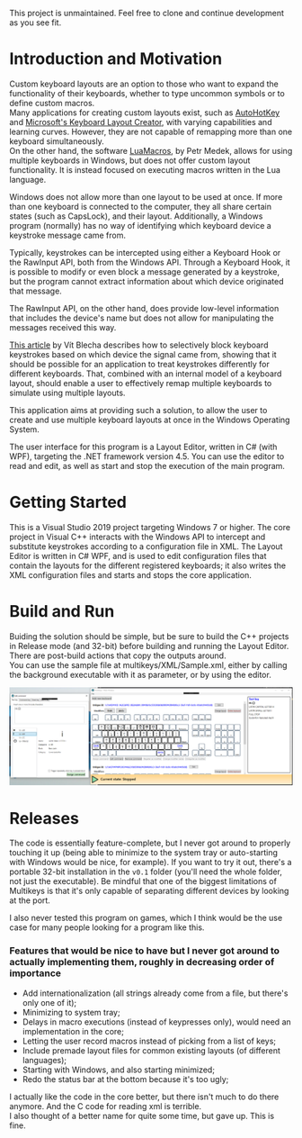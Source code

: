 This project is unmaintained. Feel free to clone and continue development as you see fit.

# Introduction and Motivation

Custom keyboard layouts are an option to those who want to expand the functionality of their keyboards, whether to type uncommon symbols or to define custom macros.  
Many applications for creating custom layouts exist, such as [AutoHotKey][autohotkey] and [Microsoft's Keyboard Layout Creator][msklc], with varying capabilities and learning curves. However, they are not capable of remapping more than one keyboard simultaneously.  
On the other hand, the software [LuaMacros][luamacros], by Petr Medek, allows for using multiple keyboards in Windows, but does not offer custom layout functionality. It is instead focused on executing macros written in the Lua language.

Windows does not allow more than one layout to be used at once. If more than one keyboard is connected to the computer, they all share certain states (such as CapsLock), and their layout. Additionally, a Windows program (normally) has no way of identifying which keyboard device a keystroke message came from.

Typically, keystrokes can be intercepted using either a Keyboard Hook or the RawInput API, both from the Windows API. Through a Keyboard Hook, it is possible to modify or even block a message generated by a keystroke, but the program cannot extract information about which device originated that message.

The RawInput API, on the other hand, does provide low-level information that includes the device's name but does not allow for manipulating the messages received this way.

[This article][blecha on remapping] by Vít Blecha describes how to selectively block keyboard keystrokes based on which device the signal came from, showing that it should be possible for an application to treat keystrokes differently for different keyboards. That, combined with an internal model of a keyboard layout, should enable a user to effectively remap multiple keyboards to simulate using multiple layouts.

This application aims at providing such a solution, to allow the user to create and use multiple keyboard layouts at once in the Windows Operating System.

The user interface for this program is a Layout Editor, written in C# (with WPF), targeting the .NET framework version 4.5. You can use the editor to read and edit, as well as start and stop the execution of the main program.

# Getting Started

This is a Visual Studio 2019 project targeting Windows 7 or higher. The core project in Visual C++ interacts with the Windows API to intercept and substitute keystrokes according to a configuration file in XML. The Layout Editor is written in C# WPF, and is used to edit configuration files that contain the layouts for the different registered keyboards; it also writes the XML configuration files and starts and stops the core application.

# Build and Run

Buiding the solution should be simple, but be sure to build the C++ projects in Release mode (and 32-bit) before building and running the Layout Editor. There are post-build actions that copy the outputs around.  
You can use the sample file at multikeys/XML/Sample.xml, either by calling the background executable with it as parameter, or by using the editor.

![screenshot](./multikeys/image/image1.png)

# Releases

The code is essentially feature-complete, but I never got around to properly touching it up (being able to minimize to the system tray or auto-starting with Windows would be nice, for example). If you want to try it out, there's a portable 32-bit installation in the `v0.1` folder (you'll need the whole folder, not just the executable).
Be mindful that one of the biggest limitations of Multikeys is that it's only capable of separating different devices by looking at the port.

I also never tested this program on games, which I think would be the use case for many people looking for a program like this.

### Features that would be nice to have but I never got around to actually implementing them, roughly in decreasing order of importance

- Add internationalization (all strings already come from a file, but there's only one of it);
- Minimizing to system tray;
- Delays in macro executions (instead of keypresses only), would need an implementation in the core;
- Letting the user record macros instead of picking from a list of keys;
- Include premade layout files for common existing layouts (of different languages);
- Starting with Windows, and also starting minimized;
- Redo the status bar at the bottom because it's too ugly;

I actually like the code in the core better, but there isn't much to do there anymore. And the C code for reading xml is terrible.  
I also thought of a better name for quite some time, but gave up. This is fine.

[autohotkey]: https://autohotkey.com/
[msklc]: https://msdn.microsoft.com/en-us/globalization/keyboardlayouts.aspx
[blecha on remapping]: https://www.codeproject.com/Articles/716591/Combining-Raw-Input-and-keyboard-Hook-to-selective
[luamacros]: https://github.com/me2d13/luamacros
